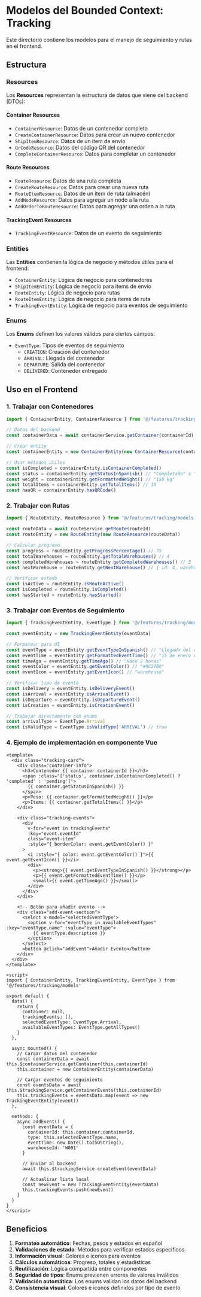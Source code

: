 # Modelos del Bounded Context: Tracking

Este directorio contiene los modelos para el manejo de seguimiento y rutas en el frontend.

## Estructura

### Resources
Los **Resources** representan la estructura de datos que viene del backend (DTOs):

#### Container Resources
- `ContainerResource`: Datos de un contenedor completo
- `CreateContainerResource`: Datos para crear un nuevo contenedor
- `ShipItemResource`: Datos de un item de envío
- `QrCodeResource`: Datos del código QR del contenedor
- `CompleteContainerResource`: Datos para completar un contenedor

#### Route Resources
- `RouteResource`: Datos de una ruta completa
- `CreateRouteResource`: Datos para crear una nueva ruta
- `RouteItemResource`: Datos de un item de ruta (almacén)
- `AddNodeResource`: Datos para agregar un nodo a la ruta
- `AddOrderToRouteResource`: Datos para agregar una orden a la ruta

#### TrackingEvent Resources
- `TrackingEventResource`: Datos de un evento de seguimiento

### Entities
Las **Entities** contienen la lógica de negocio y métodos útiles para el frontend:

- `ContainerEntity`: Lógica de negocio para contenedores
- `ShipItemEntity`: Lógica de negocio para items de envío
- `RouteEntity`: Lógica de negocio para rutas
- `RouteItemEntity`: Lógica de negocio para items de ruta
- `TrackingEventEntity`: Lógica de negocio para eventos de seguimiento

### Enums
Los **Enums** definen los valores válidos para ciertos campos:

- `EventType`: Tipos de eventos de seguimiento
  - `CREATION`: Creación del contenedor
  - `ARRIVAL`: Llegada del contenedor
  - `DEPARTURE`: Salida del contenedor  
  - `DELIVERED`: Contenedor entregado

## Uso en el Frontend

### 1. Trabajar con Contenedores

```javascript
import { ContainerEntity, ContainerResource } from '@/features/tracking/models'

// Datos del backend
const containerData = await containerService.getContainer(containerId)

// Crear entity
const containerEntity = new ContainerEntity(new ContainerResource(containerData))

// Usar métodos útiles
const isCompleted = containerEntity.isContainerCompleted()
const status = containerEntity.getStatusInSpanish() // "Completado" o "Pendiente"
const weight = containerEntity.getFormattedWeight() // "150 kg"
const totalItems = containerEntity.getTotalItems() // 10
const hasQR = containerEntity.hasQRCode()
```

### 2. Trabajar con Rutas

```javascript
import { RouteEntity, RouteResource } from '@/features/tracking/models'

const routeData = await routeService.getRoute(routeId)
const routeEntity = new RouteEntity(new RouteResource(routeData))

// Calcular progreso
const progress = routeEntity.getProgressPercentage() // 75
const totalWarehouses = routeEntity.getTotalWarehouses() // 4
const completedWarehouses = routeEntity.getCompletedWarehouses() // 3
const nextWarehouse = routeEntity.getNextWarehouse() // { id: 4, warehouseId: 'W004' }

// Verificar estado
const isActive = routeEntity.isRouteActive()
const isCompleted = routeEntity.isCompleted()
const hasStarted = routeEntity.hasStarted()
```

### 3. Trabajar con Eventos de Seguimiento

```javascript
import { TrackingEventEntity, EventType } from '@/features/tracking/models'

const eventEntity = new TrackingEventEntity(eventData)

// Formatear para UI
const eventType = eventEntity.getEventTypeInSpanish() // "Llegada del contenedor"
const eventTime = eventEntity.getFormattedEventTime() // "15 de enero de 2024, 14:30"
const timeAgo = eventEntity.getTimeAgo() // "Hace 2 horas"
const eventColor = eventEntity.getEventColor() // "#9C27B0"
const eventIcon = eventEntity.getEventIcon() // "warehouse"

// Verificar tipo de evento
const isDelivery = eventEntity.isDeliveryEvent()
const isArrival = eventEntity.isArrivalEvent()
const isDeparture = eventEntity.isDepartureEvent()
const isCreation = eventEntity.isCreationEvent()

// Trabajar directamente con enums
const arrivalType = EventType.Arrival
const isValidType = EventType.isValidType('ARRIVAL') // true
```

### 4. Ejemplo de implementación en componente Vue

```vue
<template>
  <div class="tracking-card">
    <div class="container-info">
      <h3>Contenedor {{ container.containerId }}</h3>
      <span :class="['status', container.isContainerCompleted() ? 'completed' : 'pending']">
        {{ container.getStatusInSpanish() }}
      </span>
      <p>Peso: {{ container.getFormattedWeight() }}</p>
      <p>Items: {{ container.getTotalItems() }}</p>
    </div>
    
    <div class="tracking-events">
      <div 
        v-for="event in trackingEvents" 
        :key="event.eventId"
        class="event-item"
        :style="{ borderColor: event.getEventColor() }"
      >
        <i :style="{ color: event.getEventColor() }">{{ event.getEventIcon() }}</i>
        <div>
          <p><strong>{{ event.getEventTypeInSpanish() }}</strong></p>
          <p>{{ event.getFormattedEventTime() }}</p>
          <small>{{ event.getTimeAgo() }}</small>
        </div>
      </div>
    </div>
    
    <!-- Botón para añadir evento -->
    <div class="add-event-section">
      <select v-model="selectedEventType">
        <option v-for="eventType in availableEventTypes" :key="eventType.name" :value="eventType">
          {{ eventType.description }}
        </option>
      </select>
      <button @click="addEvent">Añadir Evento</button>
    </div>
  </div>
</template>

<script>
import { ContainerEntity, TrackingEventEntity, EventType } from '@/features/tracking/models'

export default {
  data() {
    return {
      container: null,
      trackingEvents: [],
      selectedEventType: EventType.Arrival,
      availableEventTypes: EventType.getAllTypes()
    }
  },
  
  async mounted() {
    // Cargar datos del contenedor
    const containerData = await this.$containerService.getContainer(this.containerId)
    this.container = new ContainerEntity(containerData)
    
    // Cargar eventos de seguimiento
    const eventsData = await this.$trackingService.getContainerEvents(this.containerId)
    this.trackingEvents = eventsData.map(event => new TrackingEventEntity(event))
  },
  
  methods: {
    async addEvent() {
      const eventData = {
        containerId: this.container.containerId,
        type: this.selectedEventType.name,
        eventTime: new Date().toISOString(),
        warehouseId: 'W001'
      }
      
      // Enviar al backend
      await this.$trackingService.createEvent(eventData)
      
      // Actualizar lista local
      const newEvent = new TrackingEventEntity(eventData)
      this.trackingEvents.push(newEvent)
    }
  }
}
</script>
```

## Beneficios

1. **Formateo automático**: Fechas, pesos y estados en español
2. **Validaciones de estado**: Métodos para verificar estados específicos
3. **Información visual**: Colores e iconos para eventos
4. **Cálculos automáticos**: Progreso, totales y estadísticas
5. **Reutilización**: Lógica compartida entre componentes
6. **Seguridad de tipos**: Enums previenen errores de valores inválidos
7. **Validación automática**: Los enums validan los datos del backend
8. **Consistencia visual**: Colores e iconos definidos por tipo de evento 